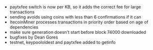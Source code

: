 * paytxfee switch is now per KB, so it adds the correct fee for large transactions
* sending avoids using coins with less than 6 confirmations if it can
* ItecoinMiner processes transactions in priority order based on age of dependencies
* make sure generation doesn't start before block 74000 downloaded
* bugfixes by Dean Gores
* testnet, keypoololdest and paytxfee added to getinfo
